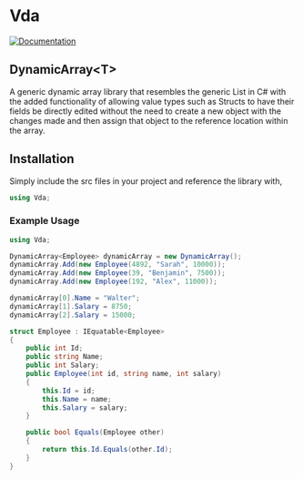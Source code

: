 # Vda

[![Documentation](https://img.shields.io/badge/Docs-Vda-blue)](http://htmlpreview.github.io/?https://github.com/holdoffear/Vda/blob/main/docs/build/html/index.html)
<!-- <a href="http://htmlpreview.github.io/?https://github.com/holdoffear/Vda/blob/main/docs/build/html/index.html" target="_blank">![Documentation](https://img.shields.io/badge/Docs-Vda-blue)</a> -->


## DynamicArray\<T>

A generic dynamic array library that resembles the generic List<T> in C# with the added functionality of allowing value types such as Structs to have their fields be directly edited without the need to create a new object with the changes made and then assign that object to the reference location within the array.

## Installation

Simply include the src files in your project and reference the library with, 
```C# 
using Vda;
```

### Example Usage

```C#
using Vda;

DynamicArray<Employee> dynamicArray = new DynamicArray();
dynamicArray.Add(new Employee(4892, "Sarah", 10000));
dynamicArray.Add(new Employee(39, "Benjamin", 7500));
dynamicArray.Add(new Employee(192, "Alex", 11000));

dynamicArray[0].Name = "Walter";
dynamicArray[1].Salary = 8750;
dynamicArray[2].Salary = 15000;

struct Employee : IEquatable<Employee>
{
    public int Id;
    public string Name;
    public int Salary;
    public Employee(int id, string name, int salary)
    {
        this.Id = id;
        this.Name = name;
        this.Salary = salary;
    }

    public bool Equals(Employee other)
    {
        return this.Id.Equals(other.Id);
    }
}
```
